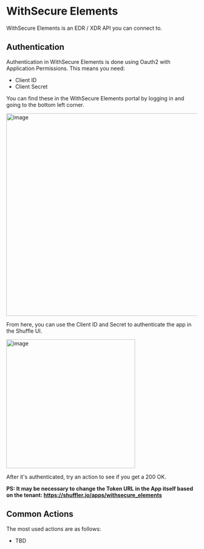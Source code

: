 # WithSecure Elements
WithSecure Elements is an EDR / XDR API you can connect to.

## Authentication
Authentication in WithSecure Elements is done using Oauth2 with Application Permissions. This means you need:

- Client ID
- Client Secret

You can find these in the WithSecure Elements portal by logging in and going to the bottom left corner. 

<img width="533" alt="image" src="https://github.com/Shuffle/openapi-apps/assets/5719530/b48515af-307b-463b-abca-c63088cc4f7a">

From here, you can use the Client ID and Secret to authenticate the app in the Shuffle UI. 

<img width="339" alt="image" src="https://github.com/Shuffle/openapi-apps/assets/5719530/98479d28-d325-4dc3-b85b-7c21fc42435e">

After it's authenticated, try an action to see if you get a 200 OK. 

**PS: It may be necessary to change the Token URL in the App itself based on the tenant: https://shuffler.io/apps/withsecure_elements**


## Common Actions
The most used actions are as follows:
- TBD








